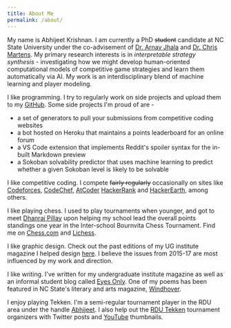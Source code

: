 ```yaml
---
title: About Me
permalink: /about/
---
```


My name is Abhijeet Krishnan. I am currently a PhD ~~student~~ candidate at NC State University under the co-advisement
of [Dr. Arnav Jhala](https://facultyclusters.ncsu.edu/people/ahjhala) and [Dr. Chris
Martens](https://sites.google.com/ncsu.edu/cmartens). My primary research interests is in *interpretable strategy
synthesis* - investigating how we might develop human-oriented computational models of competitive game strategies and
learn them automatically via AI. My work is an interdisciplinary blend of machine learning and player modeling.

I like programming. I try to regularly work on side projects and upload them to my
[GitHub](https://github.com/AbhijeetKrishnan). Some side projects I'm proud of are -
* a set of generators to pull your submissions from competitive coding websites [<i class="fab
fa-github"></i>](https://github.com/AbhijeetKrishnan/codebook)
* a bot hosted on Heroku that maintains a points leaderboard for an online forum [<i class="fab
fa-github"></i>](https://github.com/AbhijeetKrishnan/r-tekken-bot)
* a VS Code extension that implements Reddit's spoiler syntax for the in-built Markdown preview [<i class="fab
  fa-github"></i>](https://github.com/AbhijeetKrishnan/vscode-markdown-reddit-spoiler)
* a Sokoban solvability predictor that uses machine learning to predict whether a given Sokoban level is likely to be
  solvable [<i class="fab fa-github"></i>](https://github.com/AbhijeetKrishnan/sokoban-solvability-predictor)

I like competitive coding. I compete ~~fairly regularly~~ occasionally on sites like
[Codeforces](https://codeforces.com/profile/MystikNinja), [CodeChef](https://www.codechef.com/users/rashomon),
[AtCoder](https://atcoder.jp/users/MystikNinja) [HackerRank](https://www.hackerrank.com/MystikNinja) and
[HackerEarth](https://www.hackerearth.com/@rashomon), among others.

I like playing chess. I used to play tournaments when younger, and got to meet [Dhanraj
Pillay](https://twitter.com/dhanrajpillay1) upon helping my school lead the overall points standings one year in the
Inter-school Bournvita Chess Tournament. Find me on [Chess.com](https://www.chess.com/member/mystikninja) and
[Lichess](https://lichess.org/@/MystikNinja).

I like graphic design. Check out the past editions of my UG institute magazine I helped design
[here](https://issuu.com/vnit.mag.com). I believe the issues from 2015-17 are most influenced by my work and direction.

I like writing. I've written for my undergraduate institute magazine as well as an informal student blog called [Eyes
Only](https://magbloc.wordpress.com/). One of my poems has been featured in NC State's literary and arts magazine,
[Windhover](https://windhover.ncsu.edu/battle-against-the-night/).

I enjoy playing Tekken. I'm a semi-regular tournament player in the RDU area under the handle
[Abhijeet](https://www.start.gg/user/b7db2adf). I also help out the [RDU Tekken](https://twitter.com/rdutekken)
tournament organizers with Twitter posts and [YouTube](https://www.youtube.com/@rdutekken) thumbnails.

